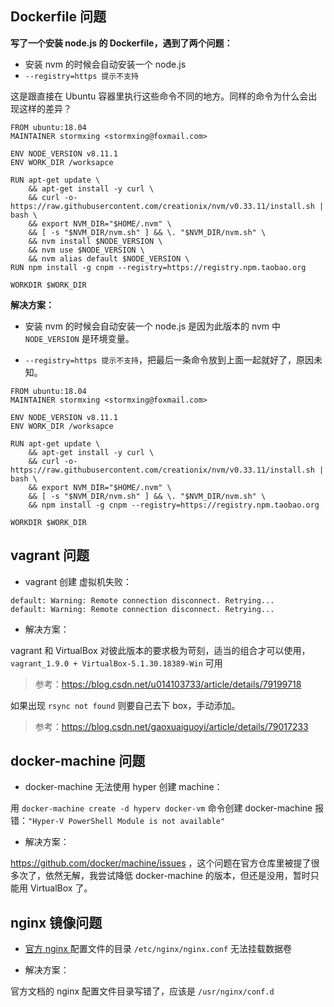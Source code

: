 ## Dockerfile 问题

**写了一个安装 node.js 的 Dockerfile，遇到了两个问题：**

- 安装 nvm 的时候会自动安装一个 node.js
- `--registry=https 提示不支持`

这是跟直接在 Ubuntu 容器里执行这些命令不同的地方。同样的命令为什么会出现这样的差异？

```
FROM ubuntu:18.04
MAINTAINER stormxing <stormxing@foxmail.com>

ENV NODE_VERSION v8.11.1
ENV WORK_DIR /worksapce

RUN apt-get update \
    && apt-get install -y curl \
    && curl -o- https://raw.githubusercontent.com/creationix/nvm/v0.33.11/install.sh | bash \
    && export NVM_DIR="$HOME/.nvm" \
    && [ -s "$NVM_DIR/nvm.sh" ] && \. "$NVM_DIR/nvm.sh" \
    && nvm install $NODE_VERSION \
    && nvm use $NODE_VERSION \
    && nvm alias default $NODE_VERSION \
RUN npm install -g cnpm --registry=https://registry.npm.taobao.org

WORKDIR $WORK_DIR
```

**解决方案：**

- 安装 nvm 的时候会自动安装一个 node.js 是因为此版本的 nvm 中 `NODE_VERSION` 是环境变量。

- `--registry=https 提示不支持`，把最后一条命令放到上面一起就好了，原因未知。

```
FROM ubuntu:18.04
MAINTAINER stormxing <stormxing@foxmail.com>

ENV NODE_VERSION v8.11.1
ENV WORK_DIR /worksapce

RUN apt-get update \
    && apt-get install -y curl \
    && curl -o- https://raw.githubusercontent.com/creationix/nvm/v0.33.11/install.sh | bash \
    && export NVM_DIR="$HOME/.nvm" \
    && [ -s "$NVM_DIR/nvm.sh" ] && \. "$NVM_DIR/nvm.sh" \
    && npm install -g cnpm --registry=https://registry.npm.taobao.org

WORKDIR $WORK_DIR
```

## vagrant 问题

- vagrant 创建 虚拟机失败：

```
default: Warning: Remote connection disconnect. Retrying...
default: Warning: Remote connection disconnect. Retrying...
```

- 解决方案：

vagrant 和 VirtualBox 对彼此版本的要求极为苛刻，适当的组合才可以使用，`vagrant_1.9.0 + VirtualBox-5.1.30.18389-Win` 可用

>参考：https://blog.csdn.net/u014103733/article/details/79199718

如果出现 `rsync not found` 则要自己去下 box，手动添加。

>参考：https://blog.csdn.net/gaoxuaiguoyi/article/details/79017233

## docker-machine 问题

- docker-machine 无法使用 hyper 创建 machine：

用 `docker-machine create -d hyperv docker-vm` 命令创建 docker-machine 报错：`"Hyper-V PowerShell Module is not available"`

- 解决方案：

https://github.com/docker/machine/issues ，这个问题在官方仓库里被提了很多次了，依然无解，我尝试降低 docker-machine 的版本，但还是没用，暂时只能用 VirtualBox 了。

## nginx 镜像问题

- [官方 nginx ](https://hub.docker.com/_/nginx/)配置文件的目录 `/etc/nginx/nginx.conf` 无法挂载数据卷

- 解决方案：

官方文档的 nginx 配置文件目录写错了，应该是 `/usr/nginx/conf.d`